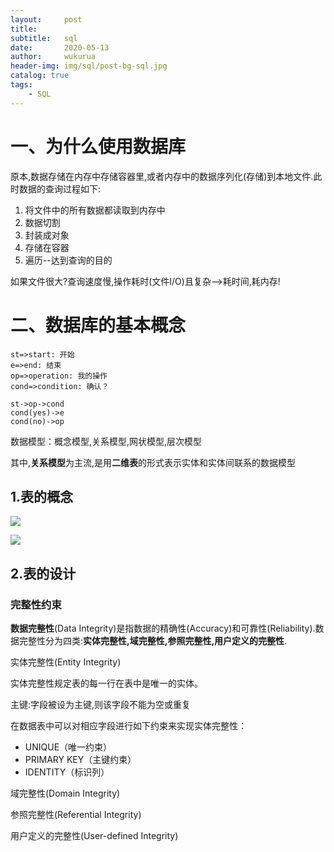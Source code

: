 ```yaml
---
layout:     post
title:      
subtitle:   sql
date:       2020-05-13
author:     wukurua
header-img: img/sql/post-bg-sql.jpg
catalog: true
tags:
    - SQL
---
```


# 一、为什么使用数据库 #

原本,数据存储在内存中存储容器里,或者内存中的数据序列化(存储)到本地文件.此时数据的查询过程如下:

1. 将文件中的所有数据都读取到内存中
2. 数据切割
3. 封装成对象
4. 存储在容器
5. 遍历--达到查询的目的

如果文件很大?查询速度慢,操作耗时(文件I/O)且复杂-->耗时间,耗内存!

# 二、数据库的基本概念  #

```flow
st=>start: 开始
e=>end: 结束
op=>operation: 我的操作
cond=>condition: 确认？

st->op->cond
cond(yes)->e
cond(no)->op

```



数据模型：概念模型,关系模型,网状模型,层次模型

其中,**关系模型**为主流,是用**二维表**的形式表示实体和实体间联系的数据模型

## 1.表的概念

![](https://cdn.jsdelivr.net/gh/wukurua/cloudimg@master/img/1-1.png)

![](https://cdn.jsdelivr.net/gh/wukurua/cloudimg@master/img/20200513231839.png)

## 2.表的设计

### 完整性约束

**数据完整性**(Data Integrity)是指数据的精确性(Accuracy)和可靠性(Reliability).数据完整性分为四类:**实体完整性,域完整性,参照完整性,用户定义的完整性**. 

实体完整性(Entity Integrity)

实体完整性规定表的每一行在表中是唯一的实体。

主键:字段被设为主键,则该字段不能为空或重复

在数据表中可以对相应字段进行如下约束来实现实体完整性：

- UNIQUE（唯一约束）
- PRIMARY KEY（主键约束）
- IDENTITY（标识列）

域完整性(Domain Integrity)

参照完整性(Referential Integrity)

用户定义的完整性(User-defined Integrity)

